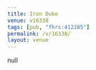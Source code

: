 ```yaml
---
title: Iron Duke
venue: v16338
tags: [pub, "fhrs:412285"]
permalink: /v/16338/
layout: venue
---
```

null